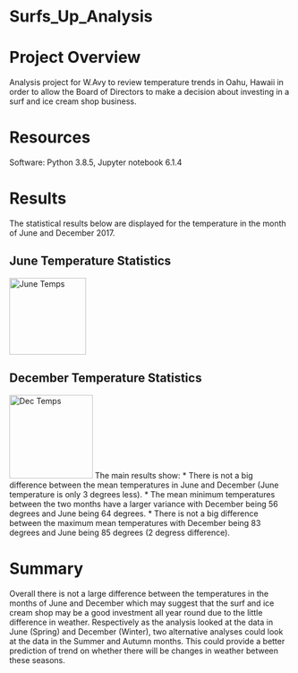 # Surfs_Up_Analysis
# Project Overview
Analysis project for W.Avy to review temperature trends in Oahu, Hawaii in order to allow the Board of Directors to make a decision about investing in a surf and ice cream shop business. 

# Resources
Software: Python 3.8.5, Jupyter notebook 6.1.4

# Results 
The statistical results below are displayed for the temperature in the month of June and December 2017.
## June Temperature Statistics 
<img width="137" alt="June Temps" src="https://user-images.githubusercontent.com/81877387/123482152-caf78680-d5d2-11eb-82fb-b7cf87de0104.png">

## December Temperature Statistics
<img width="149" alt="Dec Temps" src="https://user-images.githubusercontent.com/81877387/123482157-ccc14a00-d5d2-11eb-809e-ecf310783d2a.png">
The main results show:
* There is not a big difference between the mean temperatures in June and December (June temperature is only 3 degrees less).
* The mean minimum temperatures between the two months have a larger variance with December being 56 degrees and June being 64 degrees.
* There is not a big difference between the maximum mean temperatures with December being 83 degrees and June being 85 degrees (2 degress difference). 

# Summary 
Overall there is not a large difference between the temperatures in the months of June and December which may suggest that the surf and ice cream shop may be a good investment all year round due to the little difference in weather. 
Respectively as the analysis looked at the data in June (Spring) and December (Winter), two alternative analyses could look at the data in the Summer and Autumn months. This could provide a better prediction of trend on whether there will be changes in weather between these seasons. 
